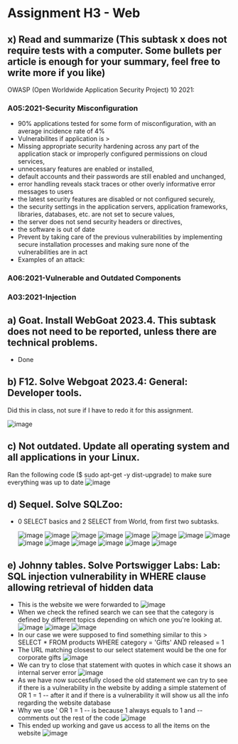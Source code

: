 # Assignment H3 - Web

## x) Read and summarize (This subtask x does not require tests with a computer. Some bullets per article is enough for your summary, feel free to write more if you like)
OWASP (Open Worldwide Application Security Project) 10 2021:
### A05:2021-Security Misconfiguration
- 90% applications tested for some form of misconfiguration, with an average incidence rate of 4%
- Vulnerabilites if application is >
- Missing appropriate security hardening across any part of the application stack or improperly configured permissions on cloud services,
- unnecessary features are enabled or installed,
- default accounts and their passwords are still enabled and unchanged,
- error handling reveals stack traces or other overly informative error messages to users
- the latest security features are disabled or not configured securely,
- the security settings in the application servers, application frameworks, libraries, databases, etc. are not set to secure values,
- the server does not send security headers or directives,
- the software is out of date
- Prevent by taking care of the previous vulnerabilities by implementing secure installation processes and making sure none of the vulnerabilities are in act
- Examples of an attack:

### A06:2021-Vulnerable and Outdated Components
### A03:2021-Injection

## a) Goat. Install WebGoat 2023.4. This subtask does not need to be reported, unless there are technical problems.
- Done
  
## b) F12. Solve Webgoat 2023.4: General: Developer tools.
Did this in class, not sure if I have to redo it for this assignment.
  
![image](https://github.com/Karoqnq/bite_spring2024_is/assets/112175331/b7293e13-b0b4-4e81-8155-f25aee1176ae)

  
## c) Not outdated. Update all operating system and all applications in your Linux.
Ran the following code ($ sudo apt-get -y dist-upgrade) to make sure everything was up to date
![image](https://github.com/Karoqnq/bite_spring2024_is/assets/112175331/1668da20-5c4b-4d1b-9a59-27611130dac7)

## d) Sequel. Solve SQLZoo:
-  0 SELECT basics and 2 SELECT from World, from first two subtasks.
  
    ![image](https://github.com/Karoqnq/bite_spring2024_is/assets/112175331/c4c9a1cc-c86c-441e-8060-530ce14cef5f)
    ![image](https://github.com/Karoqnq/bite_spring2024_is/assets/112175331/9414bb55-7667-456f-80ff-00bb13fcb5bd)
    ![image](https://github.com/Karoqnq/bite_spring2024_is/assets/112175331/ab8dd78f-576b-42a9-8c50-7ee2aa58d68c)
    ![image](https://github.com/Karoqnq/bite_spring2024_is/assets/112175331/99b972c8-d6b0-4256-85f7-b2929436cd9e)
    ![image](https://github.com/Karoqnq/bite_spring2024_is/assets/112175331/81011b0f-252d-41f0-9af3-9235848ced3e)
    ![image](https://github.com/Karoqnq/bite_spring2024_is/assets/112175331/212a8190-43e3-48c9-a870-96da90e5121a)
    ![image](https://github.com/Karoqnq/bite_spring2024_is/assets/112175331/5abee2c9-472e-43f1-a964-02a17e462b01)
    ![image](https://github.com/Karoqnq/bite_spring2024_is/assets/112175331/477f53e1-bbb0-474e-a8f7-c8ba23818efb)
    ![image](https://github.com/Karoqnq/bite_spring2024_is/assets/112175331/db5cc09d-ba33-496c-85c2-c1b1a054c7da)
    ![image](https://github.com/Karoqnq/bite_spring2024_is/assets/112175331/a58b49f5-66e3-4f2f-b390-7bbba36b3893)
    ![image](https://github.com/Karoqnq/bite_spring2024_is/assets/112175331/cf3bb0c4-ef0f-410a-9a3c-ae6550515334)
    ![image](https://github.com/Karoqnq/bite_spring2024_is/assets/112175331/5665c9a8-03e5-4d90-a06b-d4d575d2a40a)
    ![image](https://github.com/Karoqnq/bite_spring2024_is/assets/112175331/d72cf6dc-bd8b-4349-ba82-4ab63b81388c)
    ![image](https://github.com/Karoqnq/bite_spring2024_is/assets/112175331/e9babd43-3dda-4bc1-8f16-fcaa2a54d14f)
    
## e) Johnny tables. Solve Portswigger Labs: Lab: SQL injection vulnerability in WHERE clause allowing retrieval of hidden data
- This is the website we were forwarded to
![image](https://github.com/Karoqnq/bite_spring2024_is/assets/112175331/c135d8e6-8bde-4cff-a8a8-1b87859fcb71)
- When we check the refined search we can see that the category is defined by different topics depending on which one you're looking at. 
![image](https://github.com/Karoqnq/bite_spring2024_is/assets/112175331/41eb7d54-072b-43c3-987c-a4e09494f3a4)
![image](https://github.com/Karoqnq/bite_spring2024_is/assets/112175331/eaab5d80-9029-404b-afb5-10d287897950)
![image](https://github.com/Karoqnq/bite_spring2024_is/assets/112175331/0b2ce47c-3cdd-4960-b1cf-7a6afe0e3c3b)
- In our case we were supposed to find something similar to this > SELECT * FROM products WHERE category = 'Gifts' AND released = 1
- The URL matching closest to our select statement would be the one for corporate gifts
![image](https://github.com/Karoqnq/bite_spring2024_is/assets/112175331/067984b7-5979-4082-a33e-ef9c7ac081d6)
- We can try to close that statement with quotes in which case it shows an internal server error
![image](https://github.com/Karoqnq/bite_spring2024_is/assets/112175331/836fc43b-ddd9-41cd-a266-7e5fa2b8ac71)
- As we have now succesfully closed the old statement we can try to see if there is a vulnerability in the website by adding a simple statement of OR 1 = 1 -- after it and if there is a vulnerability it will show us all the info regarding the website database
- Why we use ' OR 1 = 1 -- is because 1 always equals to 1 and -- comments out the rest of the code
![image](https://github.com/Karoqnq/bite_spring2024_is/assets/112175331/d19bfe53-b02e-4b05-94d9-cb3658cf8096)
- This ended up working and gave us access to all the items on the website
![image](https://github.com/Karoqnq/bite_spring2024_is/assets/112175331/708a2321-5a0e-438b-8f83-9be382472363)








